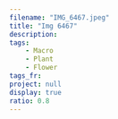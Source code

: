 ```yaml
---
filename: "IMG_6467.jpeg"
title: "Img 6467"
description:
tags:
    - Macro
    - Plant
    - Flower
tags_fr:
project: null
display: true
ratio: 0.8
---
```

